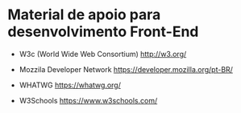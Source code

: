 # Material de apoio para desenvolvimento Front-End

- W3c (World Wide Web Consortium)
http://w3.org/

- Mozzila Developer Network
https://developer.mozilla.org/pt-BR/

- WHATWG
https://whatwg.org/

- W3Schools
https://www.w3schools.com/